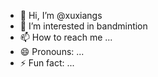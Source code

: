 - 👋 Hi, I’m @xuxiangs
- 👀 I’m interested in bandmintion
- 📫 How to reach me ...
- 😄 Pronouns: ...
- ⚡ Fun fact: ...

<!---
xuxiangs/xuxiangs is a ✨ special ✨ repository because its `README.md` (this file) appears on your GitHub profile.
You can click the Preview link to take a look at your changes.
--->
